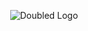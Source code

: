 <p align="center"><img alt="Doubled Logo" src="https://lh4.googleusercontent.com/XQJfaQ8yyFrZkz8L56C51Iz6ELQFUJ7JbGbLq5s_9qrOvULsBS5q1wT_LdaTWcf93YC1xQhtHcJuehHFrAy1shpZJUynasqp6IRoAj3G-LFAD9Bg9Prz9_L-8fwij8fgrQ=w1280"/></p>
